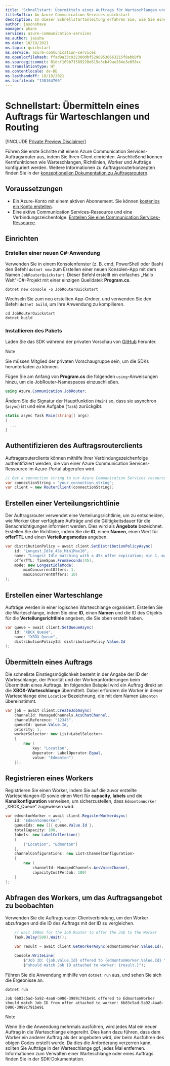 ```yaml
---
title: 'Schnellstart: Übermitteln eines Auftrags für Warteschlangen und Routing'
titleSuffix: An Azure Communication Services quickstart
description: In dieser Schnellstartanleitung erfahren Sie, wie Sie einen Auftragsrouterclient, eine Verteilungsrichtlinie, eine Warteschlange und einen Auftrag in Ihrer Azure Communication Services-Ressource erstellen.
author: jasonshave
manager: phans
services: azure-communication-services
ms.author: jassha
ms.date: 10/18/2021
ms.topic: quickstart
ms.service: azure-communication-services
ms.openlocfilehash: ffad9a33c932300dbf52989536663215f8abb8f9
ms.sourcegitcommit: 01dcf169b71589228d615e3cb49ae284e3e058cc
ms.translationtype: HT
ms.contentlocale: de-DE
ms.lasthandoff: 10/19/2021
ms.locfileid: "130164766"
---
```

# <a name="quickstart-submit-a-job-for-queuing-and-routing"></a>Schnellstart: Übermitteln eines Auftrags für Warteschlangen und Routing

[!INCLUDE [Private Preview Disclaimer](../../includes/private-preview-include-section.md)]

Führen Sie erste Schritte mit einem Azure Communication Services-Auftragsrouter aus, indem Sie Ihren Client einrichten. Anschließend können Kernfunktionen wie Warteschlangen, Richtlinien, Worker und Aufträge konfiguriert werden. Weitere Informationen zu Auftragsrouterkonzepten finden Sie in der [konzeptionellen Dokumentation zu Auftragsroutern](../../concepts/router/concepts.md).

## <a name="prerequisites"></a>Voraussetzungen

- Ein Azure-Konto mit einem aktiven Abonnement. Sie können [kostenlos ein Konto erstellen](https://azure.microsoft.com/free/?WT.mc_id=A261C142F).
- Eine aktive Communication Services-Ressource und eine Verbindungszeichenfolge. [Erstellen Sie eine Communication Services-Ressource](../create-communication-resource.md).

## <a name="setting-up"></a>Einrichten

### <a name="create-a-new-c-application"></a>Erstellen einer neuen C#-Anwendung

Verwenden Sie in einem Konsolenfenster (z. B. cmd, PowerShell oder Bash) den Befehl `dotnet new` zum Erstellen einer neuen Konsolen-App mit dem Namen `JobRouterQuickstart`. Dieser Befehl erstellt ein einfaches „Hallo Welt“-C#-Projekt mit einer einzigen Quelldatei: **Program.cs**.

```console
dotnet new console -o JobRouterQuickstart
```

Wechseln Sie zum neu erstellten App-Ordner, und verwenden Sie den Befehl `dotnet build`, um Ihre Anwendung zu kompilieren.

```console
cd JobRouterQuickstart
dotnet build
```

### <a name="install-the-package"></a>Installieren des Pakets

Laden Sie das SDK während der privaten Vorschau von [GitHub](https://github.com/Azure/communication-preview/releases/tag/communication-job-router-net-v1.0.0-alpha.20211012.1) herunter.

> [!NOTE]
> Sie müssen Mitglied der privaten Vorschaugruppe sein, um die SDKs herunterladen zu können.

Fügen Sie am Anfang von **Program.cs** die folgenden `using`-Anweisungen hinzu, um die JobRouter-Namespaces einzuschließen.

```csharp
using Azure.Communication.JobRouter;
```

Ändern Sie die Signatur der Hauptfunktion (`Main`) so, dass sie asynchron (`async`) ist und eine Aufgabe (`Task`) zurückgibt.

```csharp
static async Task Main(string[] args)
{
  ...
}
```

## <a name="authenticate-the-job-router-client"></a>Authentifizieren des Auftragsrouterclients

Auftragsrouterclients können mithilfe Ihrer Verbindungszeichenfolge authentifiziert werden, die von einer Azure Communication Services-Ressource im Azure-Portal abgerufen wird.

```csharp
// Get a connection string to our Azure Communication Services resource.
var connectionString = "your_connection_string";
var client = new RouterClient(connectionString);
```

## <a name="create-a-distribution-policy"></a>Erstellen einer Verteilungsrichtlinie

Der Auftragsrouter verwendet eine Verteilungsrichtlinie, um zu entscheiden, wie Worker über verfügbare Aufträge und die Gültigkeitsdauer für die Benachrichtigungen informiert werden. Dies wird als **Angebote** bezeichnet. Erstellen Sie die Richtlinie, indem Sie die **ID**, einen **Namen**, einen Wert für **offerTTL** und einen **Verteilungsmodus** angeben.

```csharp
var distributionPolicy = await client.SetDistributionPolicyAsync(
    id: "Longest_Idle_45s_Min1Max10",
    name: "Longest Idle matching with a 45s offer expiration; min 1, max 10 offers",
    offerTTL: TimeSpan.FromSeconds(45),
    mode: new LongestIdleMode(
        minConcurrentOffers: 1,
        maxConcurrentOffers: 10)
);
```

## <a name="create-a-queue"></a>Erstellen einer Warteschlange

Aufträge werden in einer logischen Warteschlange organisiert. Erstellen Sie die Warteschlange, indem Sie eine **ID**, einen **Namen** und die ID des Objekts für die **Verteilungsrichtlinie** angeben, die Sie oben erstellt haben.

```csharp
var queue = await client.SetQueueAsync(
    id: "XBOX_Queue",
    name: "XBOX Queue",
    distributionPolicyId: distributionPolicy.Value.Id
);
```

## <a name="submit-a-job"></a>Übermitteln eines Auftrags
Die schnellste Einstiegsmöglichkeit besteht in der Angabe der ID der Warteschlange, der Priorität und der Workeranforderungen beim Übermitteln eines Auftrags. Im folgenden Beispiel wird ein Auftrag direkt an die **XBOX-Warteschlange** übermittelt. Dabei erfordern die Worker in dieser Warteschlange eine `Location`-Bezeichnung, die mit dem Namen `Edmonton` übereinstimmt.

```csharp
var job = await client.CreateJobAsync(
    channelId: ManagedChannels.AcsChatChannel,
    channelReference: "12345",
    queueId: queue.Value.Id,
    priority: 1,
    workerSelector: new List<LabelSelector>
    {
        new (
            key: "Location", 
            @operator: LabelOperator.Equal, 
            value: "Edmonton")
    });
```

## <a name="register-a-worker"></a>Registrieren eines Workers
Registrieren Sie einen Worker, indem Sie auf die zuvor erstellte Warteschlangen-ID sowie einen Wert für **capacity**, **labels** und die **Kanalkonfiguration** verweisen, um sicherzustellen, dass `EdmontonWorker` „XBOX_Queue“ zugewiesen wird.

```csharp
var edmontonWorker = await client.RegisterWorkerAsync(
    id: "EdmontonWorker",
    queueIds: new []{ queue.Value.Id },
    totalCapacity: 100,
    labels: new LabelCollection()
    {
        {"Location", "Edmonton"}
    },
    channelConfigurations: new List<ChannelConfiguration>
    {
        new (
            channelId: ManagedChannels.AcsVoiceChannel,
            capacityCostPerJob: 100)
    }
);
```

## <a name="query-the-worker-to-observe-the-job-offer"></a>Abfragen des Workers, um das Auftragsangebot zu beobachten
Verwenden Sie die Auftragsrouter-Clientverbindung, um den Worker abzufragen und die ID des Auftrags mit der ID zu vergleichen. 

```csharp
    // wait 500ms for the Job Router to offer the Job to the Worker
    Task.Delay(500).Wait();

    var result = await client.GetWorkerAsync(edmontonWorker.Value.Id);

    Console.WriteLine(
        $"Job ID: {job.Value.Id} offered to {edmontonWorker.Value.Id} " +
        $"should match Job ID attached to worker: {result.}");
```

Führen Sie die Anwendung mithilfe von `dotnet run` aus, und sehen Sie sich die Ergebnisse an.

```console
dotnet run

Job 6b83c5ad-5a92-4aa8-b986-3989c791be91 offered to EdmontonWorker should match Job ID from offer attached to worker: 6b83c5ad-5a92-4aa8-b986-3989c791be91
```

> [!NOTE]
> Wenn Sie die Anwendung mehrmals ausführen, wird jedes Mal ein neuer Auftrag in die Warteschlange eingereiht. Dies kann dazu führen, dass dem Worker ein anderer Auftrag als der angeboten wird, der beim Ausführen des obigen Codes erstellt wurde. Da dies die Anforderung verzerren kann, sollten Sie Aufträge in der Warteschlange ggf. jedes Mal entfernen. Informationen zum Verwalten einer Warteschlange oder eines Auftrags finden Sie in der SDK-Dokumentation.